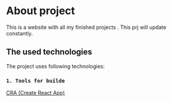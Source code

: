 # About project

This is a website with all my finished projects . This prj will update constantly.

## The used technologies

The project uses following technologies:

### `1. Tools for builde`

[CRA (Create React App)](https://create-react-app.dev/) 

